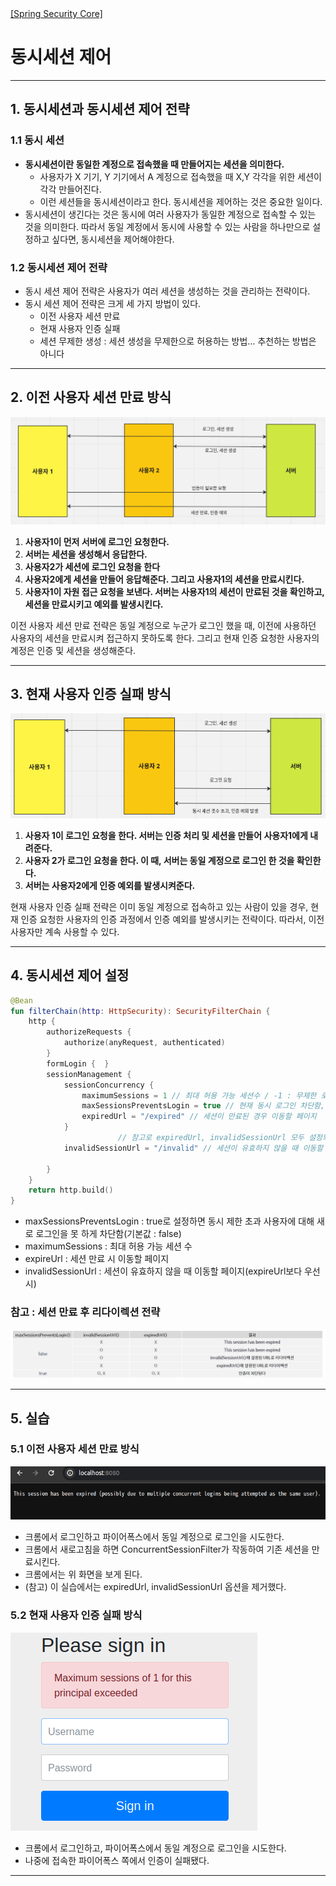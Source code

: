 <nav>
    <a href="/#session-management" target="_blank">[Spring Security Core]</a>
</nav>

# 동시세션 제어

---

## 1. 동시세션과 동시세션 제어 전략

### 1.1 동시 세션
- **동시세션이란 동일한 계정으로 접속했을 때 만들어지는 세션을 의미한다.**
    - 사용자가 X 기기, Y 기기에서 A 계정으로 접속했을 때 X,Y 각각을 위한 세션이 각각 만들어진다.
    - 이런 세션들을 동시세션이라고 한다. 동시세션을 제어하는 것은 중요한 일이다.
- 동시세션이 생긴다는 것은 동시에 여러 사용자가 동일한 계정으로 접속할 수 있는 것을 의미한다.
  따라서 동일 계정에서 동시에 사용할 수 있는 사람을 하나만으로 설정하고 싶다면, 동시세션을 제어해야한다.

### 1.2 동시세션 제어 전략
- 동시 세션 제어 전략은 사용자가 여러 세션을 생성하는 것을 관리하는 전략이다.
- 동시 세션 제어 전략은 크게 세 가지 방법이 있다.
  - 이전 사용자 세션 만료
  - 현재 사용자 인증 실패
  - 세션 무제한 생성 : 세션 생성을 무제한으로 허용하는 방법… 추천하는 방법은 아니다

---

## 2. 이전 사용자 세션 만료 방식
![concurrent-session-1](./imgs/concurrent-session-1.png)
1. **사용자1이 먼저 서버에 로그인 요청한다.**
2. **서버는 세션을 생성해서 응답한다.**
3. **사용자2가 세션에 로그인 요청을 한다**
4. **사용자2에게 세션을 만들어 응답해준다. 그리고 사용자1의 세션을 만료시킨다.**
5. **사용자1이 자원 접근 요청을 보낸다. 서버는 사용자1의 세션이 만료된 것을 확인하고, 세션을 만료시키고 예외를 발생시킨다.**

이전 사용자 세션 만료 전략은 동일 계정으로 누군가 로그인 했을 때, 이전에 사용하던 사용자의 세션을 만료시켜 접근하지 못하도록 한다.
그리고 현재 인증 요청한 사용자의 계정은 인증 및 세션을 생성해준다.

---

## 3. 현재 사용자 인증 실패 방식
![concurrent-session-2](./imgs/concurrent-session-2.png)

1. **사용자 1이 로그인 요청을 한다. 서버는 인증 처리 및 세션을 만들어 사용자1에게 내려준다.**
2. **사용자 2가 로그인 요청을 한다. 이 때, 서버는 동일 계정으로 로그인 한 것을 확인한다.**
3. **서버는 사용자2에게 인증 예외를 발생시켜준다.**

현재 사용자 인증 실패 전략은 이미 동일 계정으로 접속하고 있는 사람이 있을 경우, 현재 인증 요청한 사용자의 인증 과정에서 인증 예외를 발생시키는 전략이다.
따라서, 이전 사용자만 계속 사용할 수 있다.

---

## 4. 동시세션 제어 설정
```kotlin
@Bean
fun filterChain(http: HttpSecurity): SecurityFilterChain {
    http {
        authorizeRequests {
            authorize(anyRequest, authenticated)
        }
        formLogin {  }
        sessionManagement {
            sessionConcurrency {
                maximumSessions = 1 // 최대 허용 가능 세션수 / -1 : 무제한 로그인 세션 허용(기본값)
                maxSessionsPreventsLogin = true // 현재 동시 로그인 차단함, false: 기존 세션 만료(default)
                expiredUrl = "/expired" // 세션이 만료된 경우 이동할 페이지
            }
						// 참고로 expiredUrl, invalidSessionUrl 모두 설정되면 invalidSessionUrl 이 우선시되어 이동된다.
            invalidSessionUrl = "/invalid" // 세션이 유효하지 않을 때 이동할 페이지

        }
    }
    return http.build()
}
```
- maxSessionsPreventsLogin : true로 설정하면 동시 제한 초과 사용자에 대해 새로 로그인을 못 하게 차단함(기본값 : false)
- maximumSessions : 최대 허용 가능 세션 수
- expireUrl : 세션 만료 시 이동할 페이지
- invalidSessionUrl : 세션이 유효하지 않을 때 이동할 페이지(expireUrl보다 우선시)

### 참고 : 세션 만료 후 리다이렉션 전략
![concurrent-session-3](./imgs/concurrent-session-3.png)


---

## 5. 실습
### 5.1 이전 사용자 세션 만료 방식
![concurrent-session-4](./imgs/concurrent-session-4.png)

- 크롬에서 로그인하고 파이어폭스에서 동일 계정으로 로그인을 시도한다.
- 크롬에서 새로고침을 하면 ConcurrentSessionFilter가 작동하여 기존 세션을 만료시킨다.
- 크롬에서는 위 화면을 보게 된다.
- (참고) 이 실습에서는 expiredUrl, invalidSessionUrl 옵션을 제거했다.

### 5.2 현재 사용자 인증 실패 방식
![concurrent-session-5](./imgs/concurrent-session-5.png)

- 크롬에서 로그인하고, 파이어폭스에서 동일 계정으로 로그인을 시도한다.
- 나중에 접속한 파이어폭스 쪽에서 인증이 실패됐다.

---
